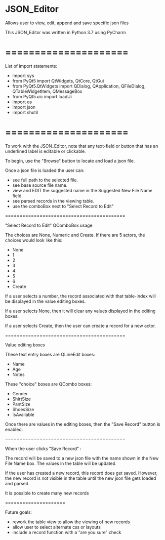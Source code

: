 # JSON_Editor
Allows user to view, edit, append and save specific json files

This JSON_Editor was written in Python 3.7 using PyCharm

=====================
=====================

List of import statements:

- import sys
- from PyQt5 import QtWidgets, QtCore, QtGui
- from PyQt5.QtWidgets import QDialog, QApplication, QFileDialog, QTableWidgetItem, QMessageBox
- from PyQt5.uic import loadUi
- import os
- import json
- import shutil

=====================
=====================

To work with the JSON_Editor, note that any text-field or button that has an underlined label is editable or clickable.


To begin, use the "Browse" button to locate and load a json file.

Once a json file is loaded the user can:
- see full path to the selected file.
- see base source file name.
- view and EDIT the suggested name in the Suggested New File Name field.
- see parsed records in the viewing table. 
- use the comboBox next to "Select Record to Edit"

==========================================

"Select Record to Edit" QComboBox usage

The choices are None, Numeric and Create. 
If there are 5 actors, the choices would look like this:
- None
- 1
- 2
- 3
- 4
- 5
- 6
- Create

If a user selects a number, the record associated with that table-index will be displayed in the value editing boxes.

If a user selects None, then it will clear any values displayed in the editing boxes.

If a user selects Create, then the user can create a record for a new actor.

==========================================

Value editing boxes

These text entry boxes are QLineEdit boxes:
- Name
- Age
- Notes

These "choice" boxes are QCombo boxes:
- Gender
- ShirtSize
- PantSize
- ShoesSize
- IsAvailable

Once there are values in the editing boxes, then the "Save Record" button is enabled.

==========================================

<Save Record> 

When the user clicks "Save Record" :

The record will be saved to a new json file with the name shown in the New File Name box. 
The values in the table will be updated.

If the user has created a new record, this record does get saved. However, the new record is not visible in the table until the new json file gets loaded and parsed.

It is possible to create many new records

=====================

Future goals:
- rework the table view to allow the viewing of new records
- allow user to select alternate css or layouts
- include a record <Delete> function with a "are you sure" check
